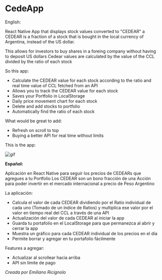 # CedeApp

English:

React Native App that displays stock values converted to "CEDEAR"
a CEDEAR is a fraction of a stock that is bought in the local currency of Argentina, instead of the US dollar.

This allows for investors to buy shares in a foreing company without having to deposit US dollars
Cedear values are calculated by the value of the CCL divided by the ratio of each stock

So this app:
- Calculate the CEDEAR value for each stock according to the ratio and real time value of CCL fetched from an API
- Allows you to track the CEDEAR value for each stock
- Saves your Portfolio in LocalStorage
- Daily price movement chart for each stock
- Delete and add stocks to portfolio
- Automatically find the ratio of each stock

What would be great to add:
- Refresh on scroll to top
- Buying a better API for real time without limits

This is the app:

![gif](https://i.imgur.com/SBmKJxD.gif)

**Español:**

Aplicación en React Native para seguir los precios de CEDEARs que agregues a tu Portfolio
Los CEDEAR son un bono fracción de una Acción para poder invertir en el mercado internacional a precio de Peso Argentino

La aplicación:
- Calcula el valor de cada CEDEAR dividiendo por el Ratio individual de cada uno (Tomado de un índice de Ratios) y multiplica ese valor por el valor en tiempo real del CCL a través de una API
- Actualización del valor de cada CEDEAR al iniciar la app
- Guarda tu portafolio en el LocalStorage para que permanezca al abrir y cerrar la app
- Muestra un gráfico para cada CEDEAR individual de los precios en el día
- Permite borrar y agregar en tu portafolio fácilmente

Features a agregar:
- Actualizar al scrollear hacia arriba
- API sin límite de pago

*Creada por Emiliano Ricignolo*
